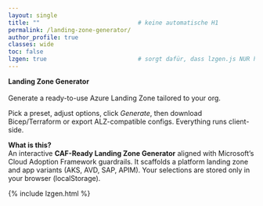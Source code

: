 ```yaml
---
layout: single
title: ""                            # keine automatische H1
permalink: /landing-zone-generator/
author_profile: true
classes: wide
toc: false
lzgen: true                          # sorgt dafür, dass lzgen.js NUR hier geladen wird
---
```


**Landing Zone Generator** <br>  
Generate a ready-to-use Azure Landing Zone tailored to your org. 

Pick a preset, adjust options, click *Generate*, then download Bicep/Terraform or export ALZ-compatible configs. Everything runs client-side.

**What is this?** <br>
An interactive **CAF-Ready Landing Zone Generator** aligned with Microsoft’s Cloud Adoption Framework guardrails. 
It scaffolds a platform landing zone and app variants (AKS, AVD, SAP, APIM). Your selections are stored only in your browser (localStorage).


{% include lzgen.html %}
